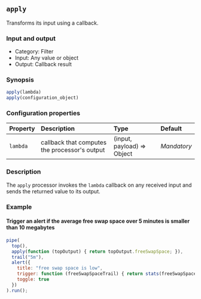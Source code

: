 ## `apply`

Transforms its input using a callback.

### Input and output

* Category: Filter
* Input: Any value or object
* Output: Callback result

### Synopsis

```js
apply(lambda)
apply(configuration_object)
```

### Configuration properties

| Property | Description | Type | Default |
| :--- | :--- | :--- | :--- |
| `lambda` | callback that computes the processor's output | (input, payload) => Object | *Mandatory* | 

### Description

The `apply` processor invokes the `lambda` callback on any received input and sends the returned value to its output.

### Example

#### Trigger an alert if the average free swap space over 5 minutes is smaller than 10 megabytes

```js
pipe(
  top(),
  apply(function (topOutput) { return topOutput.freeSwapSpace; }),
  trail("5m"),
  alert({
  	title: "free swap space is low",
  	trigger: function (freeSwapSpaceTrail) { return stats(freeSwapSpaceTrail).mean < 1e7; },
  	toggle: true
  })
).run();
```